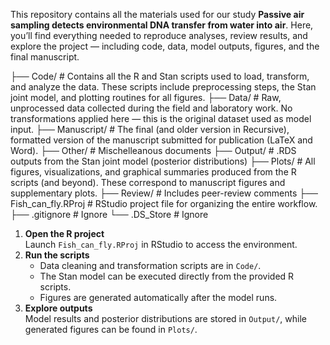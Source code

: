 

This repository contains all the materials used for our study **Passive air sampling detects environmental DNA transfer from water into air**. Here, you’ll find everything needed to reproduce analyses, review results, and explore the project — including code, data, model outputs, figures, and the final manuscript.


├── Code/              # Contains all the R and Stan scripts used to load, transform, and analyze the data. These scripts include preprocessing steps, the Stan joint model, and plotting routines for all figures.
├── Data/              # Raw, unprocessed data collected during the field and laboratory work. No transformations applied here — this is the original dataset used as model input.
├── Manuscript/        # The final (and older version in Recursive), formatted version of the manuscript submitted for publication (LaTeX and Word).
├── Other/             # Mischelleanous documents
├── Output/            # .RDS outputs from the Stan joint model (posterior distributions)
├── Plots/             # All figures, visualizations, and graphical summaries produced from the R scripts (and beyond). These correspond to manuscript figures and supplementary plots.
├── Review/            # Includes peer-review comments
├── Fish_can_fly.RProj # RStudio project file for organizing the entire workflow.
├── .gitignore         # Ignore
└── .DS_Store          # Ignore


1. **Open the R project**  
   Launch `Fish_can_fly.RProj` in RStudio to access the environment.
2. **Run the scripts**  
   - Data cleaning and transformation scripts are in `Code/`.  
   - The Stan model can be executed directly from the provided R scripts.  
   - Figures are generated automatically after the model runs.  
3. **Explore outputs**  
   Model results and posterior distributions are stored in `Output/`, while generated figures can be found in `Plots/`.
